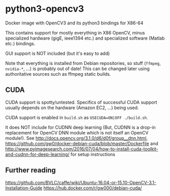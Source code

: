 # python3-opencv3
Docker image with OpenCV3 and its python3 bindings for X86-64

This contains support for mostly everything in X86 OpenCV, minus specialized hardware (gigE, ieee1394 etc.) and specialized software (Matlab etc.) bindings. 

GUI support is NOT included (but it's easy to add)

Note that everything is installed from Debian repositories, so stuff (`ffmpeg`, `nvidia-*`, ...) is probably out of date! This can be changed later using authoritative sources such as ffmpeg static builds.


## CUDA
CUDA support is spotty/untested. Specifics of successful CUDA support usually depends on the hardware (Amazon EC2, ...) being used.

CUDA support is enabled in `build.sh` as `USECUDA=ON|OFF ./build.sh`.

It does NOT include for CUDNN deep learning (But, CUDNN is a drop-in replacement for OpenCV DNN module which is not itself an OpenCV module!).
See http://docs.opencv.org/3.1.0/d6/d0f/group__dnn.html, https://github.com/gw0/docker-debian-cuda/blob/master/Dockerfile and http://www.pyimagesearch.com/2016/07/04/how-to-install-cuda-toolkit-and-cudnn-for-deep-learning/ for setup instructions

## Further reading
https://github.com/BVLC/caffe/wiki/Ubuntu-16.04-or-15.10-OpenCV-3.1-Installation-Guide
https://hub.docker.com/r/gw000/debian-cuda/